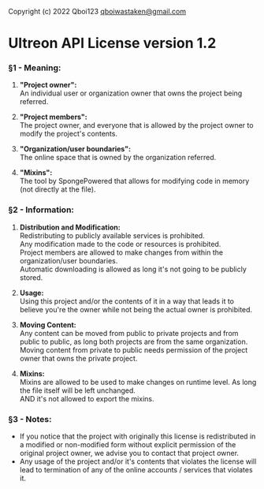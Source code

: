 Copyright (c) 2022 Qboi123 <qboiwastaken@gmail.com>

# Ultreon API License version 1.2

### §1 - Meaning:
1. **"Project owner":**  
   An individual user or organization owner that owns the project being referred.  

2. **"Project members":**  
   The project owner, and everyone that is allowed by the project owner to modify the project's contents.  

3. **"Organization/user boundaries":**  
   The online space that is owned by the organization referred.  

4. **"Mixins":**  
   The tool by SpongePowered that allows for modifying code in memory (not directly at the file).  

### §2 - Information:
1. **Distribution and Modification:**  
   Redistributing to publicly available services is prohibited.  
   Any modification made to the code or resources is prohibited.  
   Project members are allowed to make changes from within the organization/user boundaries.  
   Automatic downloading is allowed as long it's not going to be publicly stored.  

2. **Usage:**  
   Using this project and/or the contents of it in a way that leads it to believe you're the owner while not being the actual owner is prohibited.  

3. **Moving Content:**  
   Any content can be moved from public to private projects and from public to public, as long both projects are from the same organization.  
   Moving content from private to public needs permission of the project owner that owns the private project.  

4. **Mixins:**  
   Mixins are allowed to be used to make changes on runtime level. As long the file itself will be left unchanged.  
   AND it's not allowed to export the mixins.  

### §3 - Notes:  
 * If you notice that the project with originally this license is redistributed in a modified or non-modified form without explicit permission of the original project owner, we advise you to contact that project owner.  
 * Any usage of the project and/or it's contents that violates the license will lead to termination of any of the online accounts / services that violates it.  
